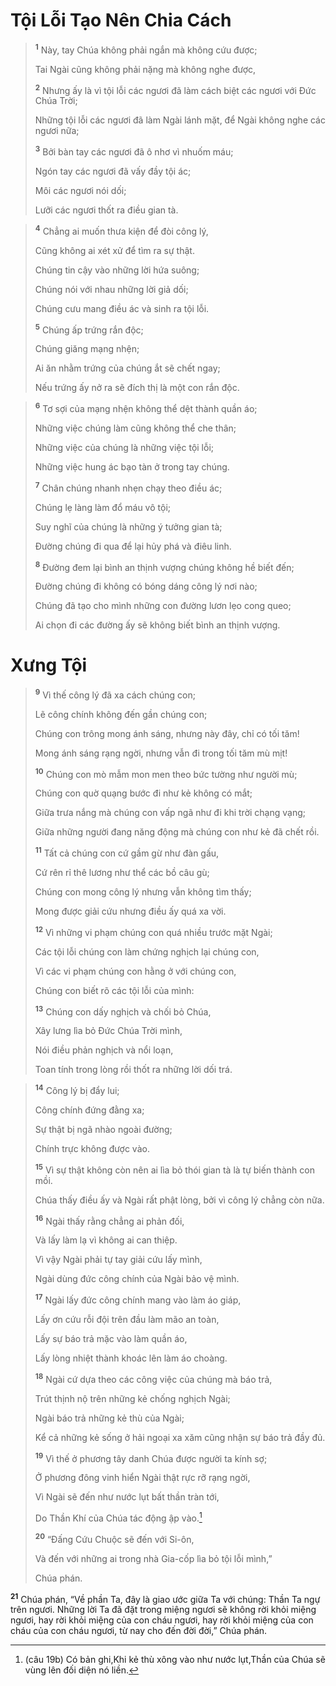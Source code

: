 # Tội Lỗi Tạo Nên Chia Cách

> <sup><b>1</b></sup> Này, tay Chúa không phải ngắn mà không cứu được;
> 
> Tai Ngài cũng không phải nặng mà không nghe được,
> 
> <sup><b>2</b></sup> Nhưng ấy là vì tội lỗi các ngươi đã làm cách biệt các ngươi với Ðức Chúa Trời;
> 
> Những tội lỗi các ngươi đã làm Ngài lánh mặt, để Ngài không nghe các ngươi nữa;
> 
> <sup><b>3</b></sup> Bởi bàn tay các ngươi đã ô nhơ vì nhuốm máu;
> 
> Ngón tay các ngươi đã vấy đầy tội ác;
> 
> Môi các ngươi nói dối;
> 
> Lưỡi các ngươi thốt ra điều gian tà.
>


> <sup><b>4</b></sup> Chẳng ai muốn thưa kiện để đòi công lý,
> 
> Cũng không ai xét xử để tìm ra sự thật.
> 
> Chúng tin cậy vào những lời hứa suông;
> 
> Chúng nói với nhau những lời giả dối;
> 
> Chúng cưu mang điều ác và sinh ra tội lỗi.
> 
> <sup><b>5</b></sup> Chúng ấp trứng rắn độc;
> 
> Chúng giăng mạng nhện;
> 
> Ai ăn nhằm trứng của chúng ắt sẽ chết ngay;
> 
> Nếu trứng ấy nở ra sẽ đích thị là một con rắn độc.
>


> <sup><b>6</b></sup> Tơ sợi của mạng nhện không thể dệt thành quần áo;
> 
> Những việc chúng làm cũng không thể che thân;
> 
> Những việc của chúng là những việc tội lỗi;
> 
> Những việc hung ác bạo tàn ở trong tay chúng.
> 
> <sup><b>7</b></sup> Chân chúng nhanh nhẹn chạy theo điều ác;
> 
> Chúng lẹ làng làm đổ máu vô tội;
> 
> Suy nghĩ của chúng là những ý tưởng gian tà;
> 
> Ðường chúng đi qua để lại hủy phá và điêu linh.
> 
> <sup><b>8</b></sup> Ðường đem lại bình an thịnh vượng chúng không hề biết đến;
> 
> Ðường chúng đi không có bóng dáng công lý nơi nào;
> 
> Chúng đã tạo cho mình những con đường lươn lẹo cong queo;
> 
> Ai chọn đi các đường ấy sẽ không biết bình an thịnh vượng.
>

# Xưng Tội

> <sup><b>9</b></sup> Vì thế công lý đã xa cách chúng con;
> 
> Lẽ công chính không đến gần chúng con;
> 
> Chúng con trông mong ánh sáng, nhưng này đây, chỉ có tối tăm!
> 
> Mong ánh sáng rạng ngời, nhưng vẫn đi trong tối tăm mù mịt!
> 
> <sup><b>10</b></sup> Chúng con mò mẫm mon men theo bức tường như người mù;
> 
> Chúng con quờ quạng bước đi như kẻ không có mắt;
> 
> Giữa trưa nắng mà chúng con vấp ngã như đi khi trời chạng vạng;
> 
> Giữa những người đang năng động mà chúng con như kẻ đã chết rồi.
> 
> <sup><b>11</b></sup> Tất cả chúng con cứ gầm gừ như đàn gấu,
> 
> Cứ rên rỉ thê lương như thể các bồ câu gù;
> 
> Chúng con mong công lý nhưng vẫn không tìm thấy;
> 
> Mong được giải cứu nhưng điều ấy quá xa vời.
> 
> <sup><b>12</b></sup> Vì những vi phạm chúng con quá nhiều trước mặt Ngài;
> 
> Các tội lỗi chúng con làm chứng nghịch lại chúng con,
> 
> Vì các vi phạm chúng con hằng ở với chúng con,
> 
> Chúng con biết rõ các tội lỗi của mình:
> 
> <sup><b>13</b></sup> Chúng con dấy nghịch và chối bỏ Chúa,
> 
> Xây lưng lìa bỏ Ðức Chúa Trời mình,
> 
> Nói điều phản nghịch và nổi loạn,
> 
> Toan tính trong lòng rồi thốt ra những lời dối trá.
>


> <sup><b>14</b></sup> Công lý bị đẩy lui;
> 
> Công chính đứng đằng xa;
> 
> Sự thật bị ngã nhào ngoài đường;
> 
> Chính trực không được vào.
> 
> <sup><b>15</b></sup> Vì sự thật không còn nên ai lìa bỏ thói gian tà là tự biến thành con mồi.
> 
> Chúa thấy điều ấy và Ngài rất phật lòng, bởi vì công lý chẳng còn nữa.
> 
> <sup><b>16</b></sup> Ngài thấy rằng chẳng ai phản đối,
> 
> Và lấy làm lạ vì không ai can thiệp.
> 
> Vì vậy Ngài phải tự tay giải cứu lấy mình,
> 
> Ngài dùng đức công chính của Ngài bảo vệ mình.
> 
> <sup><b>17</b></sup> Ngài lấy đức công chính mang vào làm áo giáp,
> 
> Lấy ơn cứu rỗi đội trên đầu làm mão an toàn,
> 
> Lấy sự báo trả mặc vào làm quần áo,
> 
> Lấy lòng nhiệt thành khoác lên làm áo choàng.
> 
> <sup><b>18</b></sup> Ngài cứ dựa theo các công việc của chúng mà báo trả,
> 
> Trút thịnh nộ trên những kẻ chống nghịch Ngài;
> 
> Ngài báo trả những kẻ thù của Ngài;
> 
> Kể cả những kẻ sống ở hải ngoại xa xăm cũng nhận sự báo trả đầy đủ.
> 
> <sup><b>19</b></sup> Vì thế ở phương tây danh Chúa được người ta kính sợ;
> 
> Ở phương đông vinh hiển Ngài thật rực rỡ rạng ngời,
> 
> Vì Ngài sẽ đến như nước lụt bất thần tràn tới,
> 
> Do Thần Khí của Chúa tác động ập vào.[^1]
> 
> <sup><b>20</b></sup> “Ðấng Cứu Chuộc sẽ đến với Si-ôn,
> 
> Và đến với những ai trong nhà Gia-cốp lìa bỏ tội lỗi mình,”
> 
> Chúa phán.
>

<sup><b>21</b></sup> Chúa phán, “Về phần Ta, đây là giao ước giữa Ta với chúng: Thần Ta ngự trên ngươi. Những lời Ta đã đặt trong miệng ngươi sẽ không rời khỏi miệng ngươi, hay rời khỏi miệng của con cháu ngươi, hay rời khỏi miệng của con cháu của con cháu ngươi, từ nay cho đến đời đời,” Chúa phán.

[^1]: (câu 19b) Có bản ghi,Khi kẻ thù xông vào như nước lụt,Thần của Chúa sẽ vùng lên đối diện nó liền.
